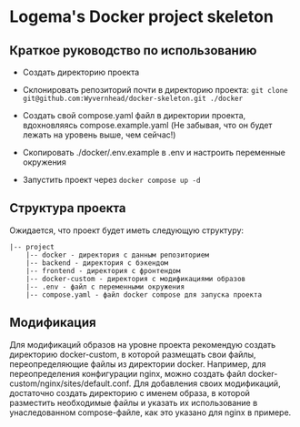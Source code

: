 # Logema's Docker project skeleton

## Краткое руководство по использованию

- Создать директорию проекта
- Склонировать репозиторий почти в директорию проекта:
  `git clone git@github.com:Wyvernhead/docker-skeleton.git ./docker`

- Создать свой compose.yaml файл в директории проекта, вдохновляясь compose.example.yaml (Не забывая, что он будет
  лежать на уровень выше, чем сейчас!)
- Скопировать ./docker/.env.example в .env и настроить переменные окружения
- Запустить проект через `docker compose up -d`

## Структура проекта
Ожидается, что проект будет иметь следующую структуру:
```
|-- project
    |-- docker - директория с данным репозиторием
    |-- backend - директория с бэкендом
    |-- frontend - директория с фронтендом
    |-- docker-custom - директория с модификациями образов
    |-- .env - файл с переменными окружения
    |-- compose.yaml - файл docker compose для запуска проекта
```

## Модификация

Для модификаций образов на уровне проекта рекомендую создать директорию docker-custom, в которой размещать свои
файлы, переопределяющие файлы из директории docker. Например, для переопределения конфигурации nginx, можно создать
файл docker-custom/nginx/sites/default.conf. Для добавления своих модификаций, достаточно создать директорию с
именем образа, в которой разместить необходимые файлы и указать их использование в унаследованном compose-файле, как это
указано для nginx в примере.
